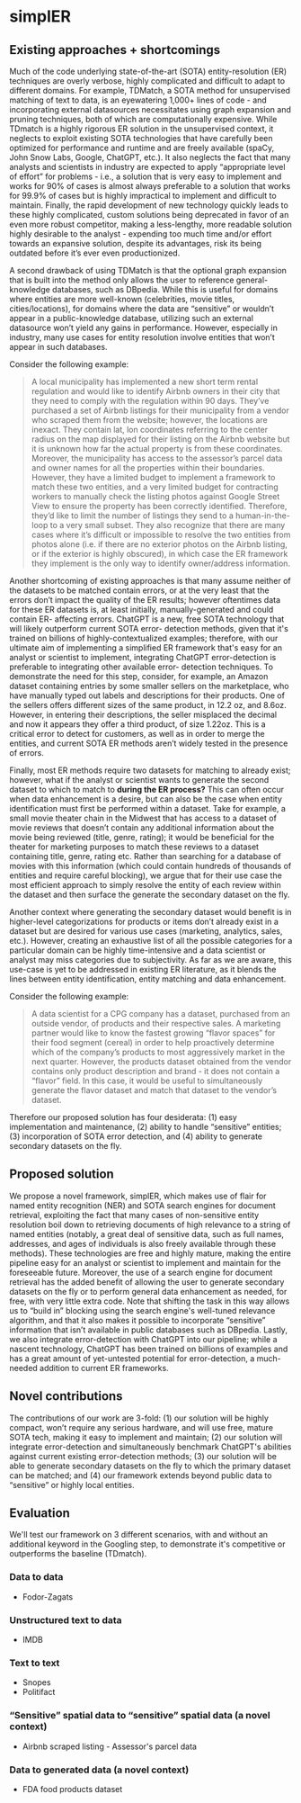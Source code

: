 # simplER
 
## Existing approaches + shortcomings
Much of the code underlying state-of-the-art (SOTA) entity-resolution (ER) techniques are overly verbose, highly complicated and difficult to adapt to different domains. For example, TDMatch, a SOTA method for unsupervised matching of text to data, is an eyewatering 1,000+ lines of code - and incorporating external datasources necessitates using graph expansion and pruning techniques, both of which are computationally expensive. While TDmatch is a highly rigorous ER solution in the unsupervised context, it neglects to exploit existing SOTA technologies that have carefully been optimized for performance and runtime and are freely available (spaCy, John Snow Labs, Google, ChatGPT, etc.). It also neglects the fact that many analysts and scientists in industry are expected to apply “appropriate level of effort” for problems - i.e., a solution that is very easy to implement and works for 90% of cases is almost always preferable to a solution that works for 99.9% of cases but is highly impractical to implement and difficult to maintain. Finally, the rapid development of new technology quickly leads to these highly complicated, custom solutions being deprecated in favor of an even more robust competitor, making a less-lengthy, more readable solution highly desirable to the analyst - expending too much time and/or effort towards an expansive solution, despite its advantages, risk its being outdated before it’s ever even productionized.
 
A second drawback of using TDMatch is that the optional graph expansion that is built into the method only allows the user to reference general-knowledge databases, such as DBpedia. While this is useful for domains where entities are more well-known (celebrities, movie titles, cities/locations), for domains where the data are “sensitive” or wouldn’t appear in a public-knowledge database, utilizing such an external datasource won’t yield any gains in performance. However, especially in industry, many use cases for entity resolution involve entities that won’t appear in such databases.
 
Consider the following example:
> A local municipality has implemented a new short term rental regulation and would like to identify Airbnb owners in their city that they need to comply with the regulation within 90 days. They’ve purchased a set of Airbnb listings for their municipality from a vendor who scraped them from the website; however, the locations are inexact. They contain lat, lon coordinates referring to the center radius on the map displayed for their listing on the Airbnb website but it is unknown how far the actual property is from these coordinates. Moreover, the municipality has access to the assessor’s parcel data and owner names for all the properties within their boundaries. However, they have a limited budget to implement a framework to match these two entities, and a very limited budget for contracting workers to manually check the listing photos against Google Street View to ensure the property has been correctly identified. Therefore, they’d like to limit the number of listings they send to a human-in-the-loop to a very small subset. They also recognize that there are many cases where it’s difficult or impossible to resolve the two entities from photos alone (i.e. if there are no exterior photos on the Airbnb listing, or if the exterior is highly obscured), in which case the ER framework they implement is the only way to identify owner/address information.
 
Another shortcoming of existing approaches is that many assume neither of the datasets to be matched contain errors, or at the very least that the errors don’t impact the quality of the ER results; however oftentimes data for these ER datasets is, at least initially, manually-generated and could contain ER- affecting errors. ChatGPT is a new, free SOTA technology that will likely outperform current SOTA error- detection methods, given that it's trained on billions of highly-contextualized examples; therefore, with our ultimate aim of implementing a simplified ER framework that's easy for an analyst or scientist to implement, integrating ChatGPT error-detection is preferable to integrating other available error- detection techniques. To demonstrate the need for this step, consider, for example, an Amazon dataset containing entries by some smaller sellers on the marketplace, who have manually typed out labels and descriptions for their products. One of the sellers offers different sizes of the same product, in 12.2 oz, and 8.6oz. However, in entering their descriptions, the seller misplaced the decimal and now it appears they offer a third product, of size 1.22oz. This is a critical error to detect for customers, as well as in order to merge the entities, and current SOTA ER methods aren’t widely tested in the presence of errors.
 
Finally, most ER methods require two datasets for matching to already exist; however, what if the analyst or scientist wants to generate the second dataset to which to match to **during the ER process?** This can often occur when data enhancement is a desire, but can also be the case when entity identification must first be performed within a dataset. Take for example, a small movie theater chain in the Midwest that has access to a dataset of movie reviews that doesn’t contain any additional information about the movie being reviewed (title, genre, rating); it would be beneficial for the theater for marketing purposes to match these reviews to a dataset containing title, genre, rating etc. Rather than searching for a database of movies with this information (which could contain hundreds of thousands of entities and require careful blocking), we argue that for their use case the most efficient approach to simply resolve the entity of each review within the dataset and then surface the generate the secondary dataset on the fly.
 
Another context where generating the secondary dataset would benefit is in higher-level categorizations for products or items don’t already exist in a dataset but are desired for various use cases (marketing, analytics, sales, etc.). However, creating an exhaustive list of all the possible categories for a particular domain can be highly time-intensive and a data scientist or analyst may miss categories due to subjectivity. As far as we are aware, this use-case is yet to be addressed in existing ER literature, as it blends the lines between entity identification, entity matching and data enhancement.
 
Consider the following example: 
> A data scientist for a CPG company has a dataset, purchased from an outside vendor, of products and their respective sales. A marketing partner would like to know the fastest growing “flavor spaces” for their food segment (cereal) in order to help proactively determine which of the company’s products to most aggressively market in the next quarter. However, the products dataset obtained from the vendor contains only product description and brand - it does not contain a “flavor” field. In this case, it would be useful to simultaneously generate the flavor dataset and match that dataset to the vendor’s dataset.
 
Therefore our proposed solution has four desiderata: (1) easy implementation and maintenance, (2) ability to handle “sensitive” entities; (3) incorporation of SOTA error detection, and (4) ability to generate secondary datasets on the fly.
 
## Proposed solution
We propose a novel framework, simplER, which makes use of flair for named entity recognition (NER) and SOTA search engines for document retrieval, exploiting the fact that many cases of non-sensitive entity resolution boil down to retrieving documents of high relevance to a string of named entities (notably, a great deal of sensitive data, such as full names, addresses, and ages of individuals is also freely available through these methods). These technologies are free and highly mature, making the entire pipeline easy for an analyst or scientist to implement and maintain for the foreseeable future. Moreover, the use of a search engine for document retrieval has the added benefit of allowing the user to generate secondary datasets on the fly or to perform general data enhancement as needed, for free, with very little extra code. Note that shifting the task in this way allows us to “build in” blocking using the search engine's well-tuned relevance algorithm, and that it also makes it possible to incorporate “sensitive” information that isn’t available in public databases such as DBpedia. Lastly, we also integrate error-detection with ChatGPT into our pipeline; while a nascent technology, ChatGPT has been trained on billions of examples and has a great amount of yet-untested potential for error-detection, a much- needed addition to current ER frameworks.
 
## Novel contributions
The contributions of our work are 3-fold: (1) our solution will be highly compact, won’t require any serious hardware, and will use free, mature SOTA tech, making it easy to implement and maintain; (2) our solution will integrate error-detection and simultaneously benchmark ChatGPT's abilities against current existing error-detection methods; (3) our solution will be able to generate secondary datasets on the fly to which the primary dataset can be matched; and (4) our framework extends beyond public data to “sensitive” or highly local entities.

## Evaluation
We'll test our framework on 3 different scenarios, with and without an additional keyword in the Googling step, to demonstrate it's competitive or outperforms the baseline (TDmatch).
 
### Data to data
* Fodor-Zagats

### Unstructured text to data
* IMDB

### Text to text
* Snopes
* Politifact

### “Sensitive” spatial data to “sensitive” spatial data (a novel context)
* Airbnb scraped listing - Assessor's parcel data

### Data to generated data (a novel context)
* FDA food products dataset

